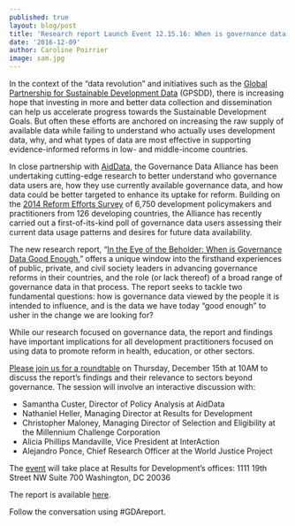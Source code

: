 ```yaml
---
published: true
layout: blog/post
title: 'Research report Launch Event 12.15.16: When is governance data “good enough”? '
date: '2016-12-09'
author: Caroline Poirrier
image: sam.jpg
---
```

In the context of the “data revolution” and initiatives such as the [Global Partnership for Sustainable Development Data](http://www.data4sdgs.org) (GPSDD), there is increasing hope that investing in more and better data collection and dissemination can help us accelerate progress towards the Sustainable Development Goals. But often these efforts are anchored on increasing the raw supply of available data while failing to understand who actually uses development data, why, and what types of data are most effective in supporting evidence-informed reforms in low- and middle-income countries. 

In close partnership with [AidData](http://aiddata.org), the Governance Data Alliance has been undertaking cutting-edge research to better understand who governance data users are, how they use currently available governance data, and how data could be better targeted to enhance its uptake for reform. Building on the [2014 Reform Efforts Survey](http://aiddata.org/marketplace-of-ideas-for-policy-change) of 6,750 development policymakers and practitioners from 126 developing countries, the Alliance has recently carried out a first-of-its-kind poll of governance data users assessing their current data usage patterns and desires for future data availability. 

The new research report, “[In the Eye of the Beholder: When is Governance Data Good Enough](http://aiddata.org/when-is-governance-data-good-enough),” offers a unique window into the firsthand experiences of public, private, and civil society leaders in advancing governance reforms in their countries, and the role (or lack thereof) of a broad range of governance data in that process. The report seeks to tackle two fundamental questions: how is governance data viewed by the people it is intended to influence, and is the data we have today “good enough” to usher in the change we are looking for?

While our research focused on governance data, the report and findings have important implications for all development practitioners focused on using data to promote reform in health, education, or other sectors.  

[Please join us for a roundtable](https://www.eventbrite.com/e/roundtable-discussion-of-new-report-on-governance-data-tickets-30031713664) on Thursday, December 15th at 10AM to discuss the report’s findings and their relevance to sectors beyond governance. The session will involve an interactive discussion with:

+ Samantha Custer, Director of Policy Analysis at AidData 
+ Nathaniel Heller, Managing Director at Results for Development 
+ Christopher Maloney, Managing Director of Selection and Eligibility at the Millennium Challenge Corporation
+ Alicia Phillips Mandaville, Vice President at InterAction
+ Alejandro Ponce, Chief Research Officer at the World Justice Project

The [event](https://www.eventbrite.com/e/roundtable-discussion-of-new-report-on-governance-data-tickets-30031713664) will take place at Results for Development’s offices:
1111 19th Street NW
Suite 700
Washington, DC 20036

The report is available [here](http://aiddata.org/when-is-governance-data-good-enough).

Follow the conversation using #GDAreport.